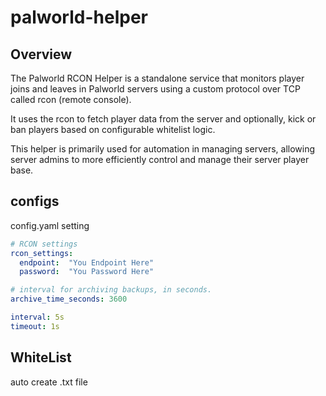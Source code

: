 # palworld-helper

## Overview

The Palworld RCON Helper is a standalone service that monitors player joins and leaves in Palworld servers using a custom protocol over TCP called rcon (remote console). 

It uses the rcon to fetch player data from the server and optionally, kick or ban players based on configurable whitelist logic.

This helper is primarily used for automation in managing servers, allowing server admins to more efficiently control and manage their server player base.


## configs

config.yaml setting

```yaml
# RCON settings
rcon_settings:
  endpoint:  "You Endpoint Here"
  password:  "You Password Here"

# interval for archiving backups, in seconds. 
archive_time_seconds: 3600

interval: 5s
timeout: 1s
```

## WhiteList

auto create .txt file